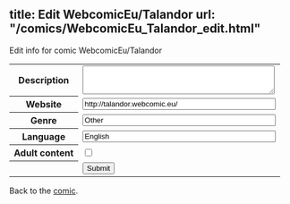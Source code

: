 title: Edit WebcomicEu/Talandor
url: "/comics/WebcomicEu_Talandor_edit.html"
---
Edit info for comic WebcomicEu/Talandor

<form name="comic" action="http://gaepostmail.appspot.com/comic/" method="post">
<table class="comicinfo">
<tr>
<th>Description</th><td><textarea name="description" cols="40" rows="3"></textarea></td>
</tr>
<tr>
<th>Website</th><td><input type="text" name="url" value="http://talandor.webcomic.eu/" size="40"/></td>
</tr>
<tr>
<th>Genre</th><td><input type="text" name="genre" value="Other" size="40"/></td>
</tr>
<tr>
<th>Language</th><td><input type="text" name="language" value="English" size="40"/></td>
</tr>
<tr>
<th>Adult content</th><td><input type="checkbox" name="adult" value="adult" /></td>
</tr>
<tr>
<th></th><td>
<input type="hidden" name="comic" value="WebcomicEu_Talandor" />
<input type="submit" name="submit" value="Submit" />
</td>
</tr>
</table>
</form>

Back to the [comic](WebcomicEu_Talandor.html).
